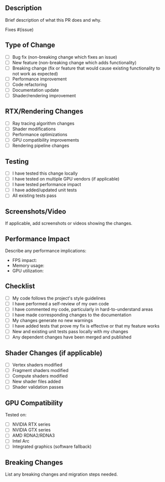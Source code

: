 ## Description
Brief description of what this PR does and why.

Fixes #(issue)

## Type of Change
- [ ] Bug fix (non-breaking change which fixes an issue)
- [ ] New feature (non-breaking change which adds functionality)
- [ ] Breaking change (fix or feature that would cause existing functionality to not work as expected)
- [ ] Performance improvement
- [ ] Code refactoring
- [ ] Documentation update
- [ ] Shader/rendering improvement

## RTX/Rendering Changes
- [ ] Ray tracing algorithm changes
- [ ] Shader modifications
- [ ] Performance optimizations
- [ ] GPU compatibility improvements
- [ ] Rendering pipeline changes

## Testing
- [ ] I have tested this change locally
- [ ] I have tested on multiple GPU vendors (if applicable)
- [ ] I have tested performance impact
- [ ] I have added/updated unit tests
- [ ] All existing tests pass

## Screenshots/Video
If applicable, add screenshots or videos showing the changes.

## Performance Impact
Describe any performance implications:
- FPS impact: 
- Memory usage: 
- GPU utilization: 

## Checklist
- [ ] My code follows the project's style guidelines
- [ ] I have performed a self-review of my own code
- [ ] I have commented my code, particularly in hard-to-understand areas
- [ ] I have made corresponding changes to the documentation
- [ ] My changes generate no new warnings
- [ ] I have added tests that prove my fix is effective or that my feature works
- [ ] New and existing unit tests pass locally with my changes
- [ ] Any dependent changes have been merged and published

## Shader Changes (if applicable)
- [ ] Vertex shaders modified
- [ ] Fragment shaders modified  
- [ ] Compute shaders modified
- [ ] New shader files added
- [ ] Shader validation passes

## GPU Compatibility
Tested on:
- [ ] NVIDIA RTX series
- [ ] NVIDIA GTX series  
- [ ] AMD RDNA2/RDNA3
- [ ] Intel Arc
- [ ] Integrated graphics (software fallback)

## Breaking Changes
List any breaking changes and migration steps needed.

